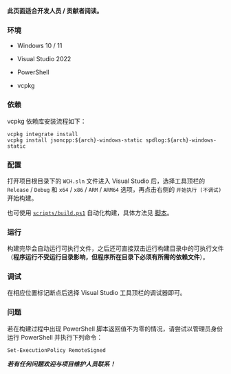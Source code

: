 **此页面适合开发人员 / 贡献者阅读。**

### 环境

* Windows 10 / 11

* Visual Studio 2022

* PowerShell

* vcpkg

### 依赖

vcpkg 依赖库安装流程如下：

```
vcpkg integrate install
vcpkg install jsoncpp:${arch}-windows-static spdlog:${arch}-windows-static
```

### 配置

打开项目根目录下的 `WCH.sln` 文件进入 Visual Studio 后，选择工具顶栏的 `Release` / `Debug` 和 `x64` / `x86` / `ARM` / `ARM64` 选项，再点击右侧的 `开始执行 (不调试)` 开始构建。

也可使用 [`scripts/build.ps1`](https://github.com/class-tools/Web-Class-Helper/blob/master/scripts/build.ps1) 自动化构建，具体方法见 [脚本](./Scripts)。

### 运行

构建完毕会自动运行可执行文件，之后还可直接双击运行构建目录中的可执行文件（**程序运行不受运行目录影响，但程序所在目录下必须有所需的依赖文件**）。

### 调试

在相应位置标记断点后选择 Visual Studio 工具顶栏的调试器即可。


### 问题

若在构建过程中出现 PowerShell 脚本返回值不为零的情况，请尝试以管理员身份运行 PowerShell 并执行下列命令：

```
Set-ExecutionPolicy RemoteSigned
```

_**若有任何问题欢迎与项目维护人员联系！**_
